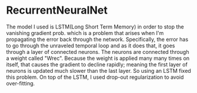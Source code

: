 # RecurrentNeuralNet
The model I used is LSTM(Long Short Term Memory) in order to stop the vanishing gradient prob. which is a problem that arises when I'm propagating the error back through the network. Specifically, the error has to go through the unraveled temporal loop and as it does that, it goes through a layer of connected neurons. The neurons are connected through a weight called "Wrec".  Because the weight is applied many many times on itself, that causes the gradient to decline rapidly; meaning the first layer of neurons is updated much slower than the last layer. So using an LSTM fixed this problem. On top of the LSTM, I used drop-out regularization to avoid over-fitting.
